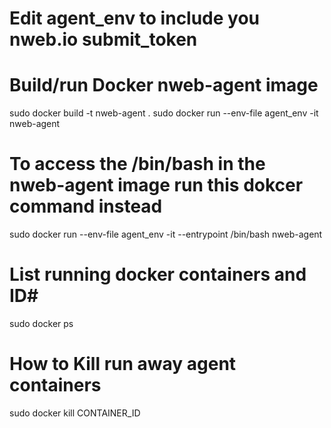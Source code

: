 # Edit agent_env to include you nweb.io submit_token
# Build/run Docker nweb-agent image
sudo docker build -t nweb-agent .
sudo docker run --env-file agent_env -it nweb-agent

# To access the /bin/bash in the nweb-agent image run this dokcer command instead
sudo docker run --env-file agent_env -it --entrypoint /bin/bash nweb-agent

# List running docker containers and ID#
sudo docker ps

# How to Kill run away agent containers
sudo docker kill CONTAINER_ID
